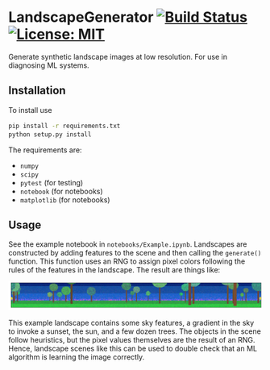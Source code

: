 # LandscapeGenerator [![Build Status](https://travis-ci.com/tmcclintock/LandscapeGenerator.svg?branch=master)](https://travis-ci.com/tmcclintock/LandscapeGenerator) [![License: MIT](https://img.shields.io/badge/License-MIT-blue.svg)](https://opensource.org/licenses/MIT)

Generate synthetic landscape images at low resolution. For use in diagnosing ML systems.

## Installation

To install use

```bash
pip install -r requirements.txt
python setup.py install
```

The requirements are:

* `numpy`
* `scipy`
* `pytest` (for testing)
* `notebook` (for notebooks)
* `matplotlib` (for notebooks)

## Usage

See the example notebook in `notebooks/Example.ipynb`. Landscapes are constructed by adding features to the scene and then calling the `generate()` function. This function uses an RNG to assign pixel colors following the rules of the features in the landscape. The result are things like:

![alt text][example]

[example]: https://github.com/tmcclintock/LandscapeGenerator/blob/master/notebooks/images/example_landscape.png "Example landscape with trees"

This example landscape contains some sky features, a gradient in the sky to invoke a sunset, the sun, and a few dozen trees. The objects in the scene follow heuristics, but the pixel values themselves are the result of an RNG. Hence, landscape scenes like this can be used to double check that an ML algorithm is learning the image correctly.